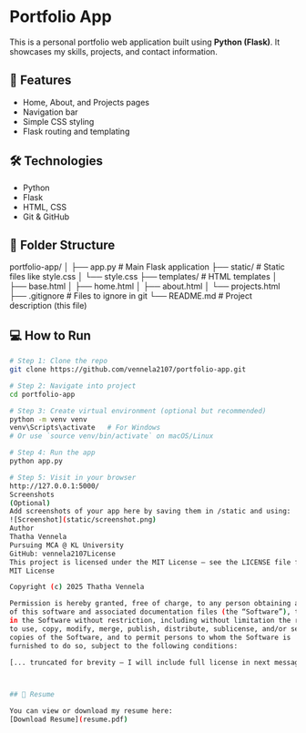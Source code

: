 # Portfolio App

This is a personal portfolio web application built using **Python (Flask)**. It showcases my skills, projects, and contact information.

## 🚀 Features

- Home, About, and Projects pages
- Navigation bar
- Simple CSS styling
- Flask routing and templating

## 🛠 Technologies

- Python
- Flask
- HTML, CSS
- Git & GitHub

## 📂 Folder Structure
portfolio-app/
│
├── app.py # Main Flask application
├── static/ # Static files like style.css
│ └── style.css
├── templates/ # HTML templates
│ ├── base.html
│ ├── home.html
│ ├── about.html
│ └── projects.html
├── .gitignore # Files to ignore in git
└── README.md # Project description (this file)

## 💻 How to Run

```bash
# Step 1: Clone the repo
git clone https://github.com/vennela2107/portfolio-app.git

# Step 2: Navigate into project
cd portfolio-app

# Step 3: Create virtual environment (optional but recommended)
python -m venv venv
venv\Scripts\activate   # For Windows
# Or use `source venv/bin/activate` on macOS/Linux

# Step 4: Run the app
python app.py

# Step 5: Visit in your browser
http://127.0.0.1:5000/
Screenshots
(Optional)
Add screenshots of your app here by saving them in /static and using:
![Screenshot](static/screenshot.png)
Author
Thatha Vennela
Pursuing MCA @ KL University
GitHub: vennela2107License
This project is licensed under the MIT License — see the LICENSE file for details.
MIT License

Copyright (c) 2025 Thatha Vennela

Permission is hereby granted, free of charge, to any person obtaining a copy
of this software and associated documentation files (the “Software”), to deal
in the Software without restriction, including without limitation the rights
to use, copy, modify, merge, publish, distribute, sublicense, and/or sell
copies of the Software, and to permit persons to whom the Software is
furnished to do so, subject to the following conditions:

[... truncated for brevity — I will include full license in next message ...]



## 📄 Resume

You can view or download my resume here:  
[Download Resume](resume.pdf)

